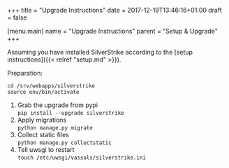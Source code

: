 +++
title = "Upgrade Instructions"
date =  2017-12-19T13:46:16+01:00
draft = false

[menu.main]
    name = "Upgrade Instructions"
    parent = "Setup & Upgrade"
+++

Assuming you have installed SilverStrike according to the [setup instructions]({{< relref "setup.md" >}}).

Preparation:  
```
cd /srv/webapps/silverstrike
source env/bin/activate
```
1. Grab the upgrade from pypi  
`pip install --upgrade silverstrike`
2. Apply migrations  
`python manage.py migrate`    
3. Collect static files  
`python manage.py collectstatic`
4. Tell uwsgi to restart  
`touch /etc/uwsgi/vassals/silverstrike.ini`